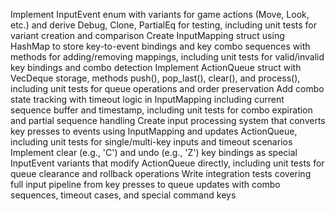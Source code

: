 Implement InputEvent enum with variants for game actions (Move, Look, etc.) and derive Debug, Clone, PartialEq for testing, including unit tests for variant creation and comparison
Create InputMapping struct using HashMap to store key-to-event bindings and key combo sequences with methods for adding/removing mappings, including unit tests for valid/invalid key bindings and combo detection
Implement ActionQueue struct with VecDeque<InputEvent> storage, methods push(), pop_last(), clear(), and process(), including unit tests for queue operations and order preservation
Add combo state tracking with timeout logic in InputMapping including current sequence buffer and timestamp, including unit tests for combo expiration and partial sequence handling
Create input processing system that converts key presses to events using InputMapping and updates ActionQueue, including unit tests for single/multi-key inputs and timeout scenarios
Implement clear (e.g., 'C') and undo (e.g., 'Z') key bindings as special InputEvent variants that modify ActionQueue directly, including unit tests for queue clearance and rollback operations
Write integration tests covering full input pipeline from key presses to queue updates with combo sequences, timeout cases, and special command keys
